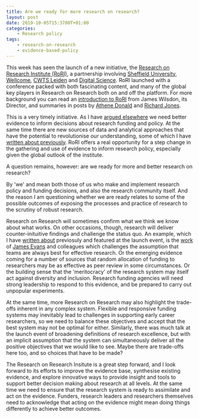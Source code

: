 ```yaml
---
title: Are we ready for more research on research?
layout: post
date: 2019-10-05T15:3700T+01:00
categories:
    - Research policy
tags:
    - research-on-research
    - evidence-based-policy
---
```


This week has seen the launch of a new initiative, the [Research on Research Institute (RoRI)](http://researchonresearch.org/), a partnership involving [Sheffield University](https://www.sheffield.ac.uk/), [Wellcome](https://wellcome.ac.uk/home), [CWTS Leiden](https://www.cwts.nl/) and [Digital Science](https://digital-science.com/). RoRI launched with a conference packed with both fascinating content, and many of the global key players in Research on Research both on and off the platform. For more background you can read an [introduction to RoRI](https://wonkhe.com/blogs/research-on-research-is-needed-now-more-than-ever/) from James Wilsdon, its Director, and summaries in posts by [Athene Donald](http://occamstypewriter.org/athenedonald/2019/10/01/what-do-we-know-about-the-research-ecosystem/) and [Richard Jones](http://www.softmachines.org/wordpress/?p=2365).

This is a very timely initiative. As I have [argued elsewhere](https://blogs.royalsociety.org/in-verba/2019/05/24/time-for-more-research-on-research/) we need better evidence to inform decisions about research funding and policy. At the same time there are new sources of data and analytical approaches that have the potential to revolutionise our understanding, some of which I have [written about previously](http://stevenhill.org.uk/tags/#research-on-research). RoRI offers a real opportunity for a step change in the gathering and use of evidence to inform research policy, especially given the global outlook of the institute.

A question remains, however: are we ready for more and better research on research?

By 'we' and mean both those of us who make and implement research policy and funding decisions, and also the research community itself. And the reason I am questioning whether we are ready relates to some of the possible outcomes of exposing the processes and practice of research to the scrutiny of robust research.

Research on Research will sometimes confirm what we think we know about what works. On other occasions, though, research will deliver counter-inituitive findings and challenge the status quo. An example, which I have [written about](https://stevenhill.org.uk/measuring-disruption-in-research-articles/) previosuly and featured at the launch event, is the [work](https://doi.org/10.1038/s41586-019-0941-9) of [James Evans](https://www.knowledgelab.org/people/detail/james_a_evans/) and colleagues which challenges the assumption that teams are always best for effective research. Or the emerging evidence coming for a number of sources that random allocation of funding to researchers may be as effective as peer review in some circumstances. Or the building sense that the 'meritocracy' of the research system may itself act against diversity and inclusion. Research funding agencies will need strong leadership to respond to this evidence, and be prepared to carry out unpopular experiments.

At the same time, more Research on Research may also highlight the trade-offs inherent in any complex system. Flexible and responsive funding systems may inevitably lead to challenges in supporting early career researchers, so we need to balance these objectives and accept that the best system may not be optimal for either. Similarly, there was much talk at the launch event of broadening definitions of research excellence, but with an implicit assumption that the system can simultaneously deliver all the positive objectives that we would like to see. Maybe there are trade-offs here too, and so choices that have to be made?

The Research on Research Insitute is a great step forward, and I look forward to its efforts to improve the evidence base, synthesise existing evidence, and explore innovative ways to provide insight and tools to support better decision making about research at all levels. At the same time we need to ensure that the research system is ready to assimilate and act on the evidence. Funders, research leaders and researchers themselves need to acknowledge that acting on the evidence might mean doing things differently to achieve better outcomes.